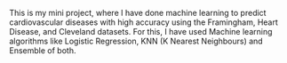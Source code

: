 This is my mini project, where I have done machine learning to predict cardiovascular diseases with high accuracy using the Framingham, Heart Disease, and Cleveland datasets. For this, I have used Machine learning algorithms like Logistic Regression, KNN (K Nearest Neighbours) and Ensemble of both.
